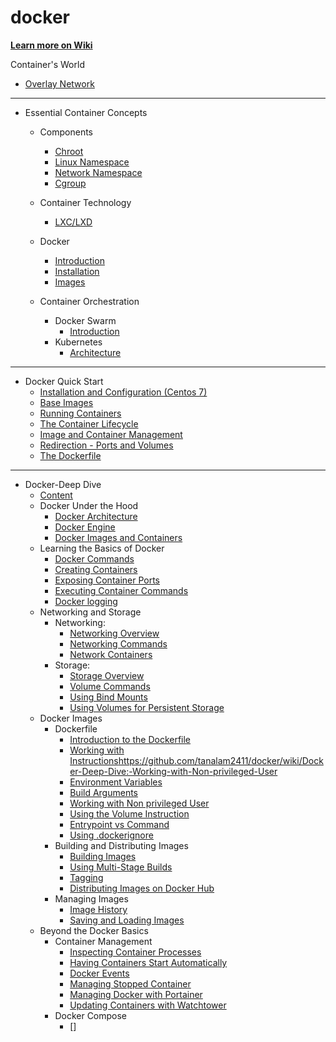 # docker
**[Learn more on Wiki](https://github.com/tanalam2411/docker/wiki)**

Container's World

- [Overlay Network](https://github.com/tanalam2411/docker/wiki/Overlay-Network)

_________________________________________________________________________________________________________
- Essential Container Concepts
  - Components
    - [Chroot](https://github.com/tanalam2411/docker/wiki/Chroot)
    - [Linux Namespace](https://github.com/tanalam2411/docker/wiki/Linux-Namespaces)
    - [Network Namespace](https://github.com/tanalam2411/docker/wiki/Network-Namespace)
    - [Cgroup](https://github.com/tanalam2411/docker/wiki/Control-Groups-(cgroups))

  - Container Technology
    - [LXC/LXD](https://github.com/tanalam2411/docker/wiki/LXC-LXD)

  - Docker
    - [Introduction](https://github.com/tanalam2411/docker/wiki/Docker-Introduction)
    - [Installation](https://github.com/tanalam2411/docker/wiki/Docker-installation-(Centos-))
    - [Images](https://github.com/tanalam2411/docker/wiki/Images)
  
  - Container Orchestration 
    - Docker Swarm
      - [Introduction](https://github.com/tanalam2411/docker/wiki/Docker-Swarm-Introduction)
    - Kubernetes 
      - [Architecture](https://github.com/tanalam2411/docker/wiki/kubernetes-Architecture)
_____________________________________________________________
- Docker Quick Start
  - [Installation and Configuration (Centos 7)](https://github.com/tanalam2411/docker/wiki/Installation-and-Configuration-(Centos-7))
  - [Base Images](https://github.com/tanalam2411/docker/wiki/Base-Images)
  - [Running Containers](https://github.com/tanalam2411/docker/wiki/Running-Containers)
  - [The Container Lifecycle](https://github.com/tanalam2411/docker/wiki/The-Container-Lifecycle)
  - [Image and Container Management](https://github.com/tanalam2411/docker/wiki/Image-and-Container-Management)
  - [Redirection - Ports and Volumes](https://github.com/tanalam2411/docker/wiki/Redirection-Ports-and-Volumes)
  - [The Dockerfile](https://github.com/tanalam2411/docker/wiki/The-Dockerfile)
_____________________________________________________________
- Docker-Deep Dive
  - [Content](https://github.com/tanalam2411/docker/wiki/Docker-Deep-Dive:-Content)
  - Docker Under the Hood
    - [Docker Architecture](https://github.com/tanalam2411/docker/wiki/Docker-Deep-Dive:-Docker-Architecture)
    - [Docker Engine](https://github.com/tanalam2411/docker/wiki/Docker-Deep-Dive:-Docker-Engine)
    - [Docker Images and Containers](https://github.com/tanalam2411/docker/wiki/Docker-Deep-Dive:-Docker-Images-and-Containers)
  - Learning the Basics of Docker
    - [Docker Commands](https://github.com/tanalam2411/docker/wiki/Docker-Deep-Dive:-Docker-Commands)
    - [Creating Containers](https://github.com/tanalam2411/docker/wiki/Docker-Deep-Dive:-Creating-Containers)
    - [Exposing Container Ports](https://github.com/tanalam2411/docker/wiki/Docker-Deep-Dive:-Containers-Ports)
    - [Executing Container Commands](https://github.com/tanalam2411/docker/wiki/Docker-Deep-Dive:-Container-Commands)
    - [Docker logging](https://github.com/tanalam2411/docker/wiki/Docker-Deep-Dive:-Docker-logging)
  - Networking and Storage
    - Networking:
      - [Networking Overview](https://github.com/tanalam2411/docker/wiki/Docker-Deep-Dive:-Networking-Overview)
      - [Networking Commands](https://github.com/tanalam2411/docker/wiki/Docker-Deep-Dive:-Networking-Commands)
      - [Network Containers](https://github.com/tanalam2411/docker/wiki/Docker-Deep-Dive:-Networking-Containers)
    - Storage:
      - [Storage Overview](https://github.com/tanalam2411/docker/wiki/Docker-Deep-Dive:-Storage-Overview)
      - [Volume Commands](https://github.com/tanalam2411/docker/wiki/Docker-Deep-Dive:-Volume-Commands)
      - [Using Bind Mounts](https://github.com/tanalam2411/docker/wiki/Docker-Deep-Dive:-Using-Bind-Mounts)
      - [Using Volumes for Persistent Storage](https://github.com/tanalam2411/docker/wiki/Docker-Deep-Dive:-Using-Volumes-for-Persistent-Storage)
  - Docker Images
    - Dockerfile
      - [Introduction to the Dockerfile](https://github.com/tanalam2411/docker/wiki/Docker-Deep-Dive:-Introduction-to-the-Dockerfile)
      - [Working with Instructions](https://github.com/tanalam2411/docker/wiki/Docker-Deep-Dive:-Working-with-Instructions)https://github.com/tanalam2411/docker/wiki/Docker-Deep-Dive:-Working-with-Non-privileged-User
      - [Environment Variables](https://github.com/tanalam2411/docker/wiki/Docker-Deep-Dive:-Environment-Variables)
      - [Build Arguments](https://github.com/tanalam2411/docker/wiki/Docker-Deep-Dive:-Build-Arguments)
      - [Working with Non privileged User](https://github.com/tanalam2411/docker/wiki/Docker-Deep-Dive:-Working-with-Non-privileged-User)
      - [Using the Volume Instruction](https://github.com/tanalam2411/docker/wiki/Docker-Deep-Dive:-Using-the-Volume-Instruction)
      - [Entrypoint vs Command](https://github.com/tanalam2411/docker/wiki/Docker-Deep-Dive:-Entrypoint-vs-Command)
      - [Using .dockerignore](https://github.com/tanalam2411/docker/wiki/Docker-Deep-Dive:-Using-.dockerignore)
    - Building and Distributing Images
      - [Building Images](https://github.com/tanalam2411/docker/wiki/Docker-Deep-Dive:-Building-Images)
      - [Using Multi-Stage Builds](https://github.com/tanalam2411/docker/wiki/Docker-Deep-Dive:-Using-Multi-Stage-Builds)
      - [Tagging](https://github.com/tanalam2411/docker/wiki/Docker-Deep-Dive:-Tagging)
      - [Distributing Images on Docker Hub](https://github.com/tanalam2411/docker/wiki/Docker-Deep-Dive:-Distributing-Images-on-Docker-Hub)
    - Managing Images
      - [Image History](https://github.com/tanalam2411/docker/wiki/Docker-Deep-Dive:-Image-History)
      - [Saving and Loading Images](https://github.com/tanalam2411/docker/wiki/Docker-Deep-Dive:-Saving-and-Loading-Images)
  - Beyond the Docker Basics
    - Container Management
      - [Inspecting Container Processes](https://github.com/tanalam2411/docker/wiki/Docker-Deep-Dive:-Inspecting-Container-Processes)
      - [Having Containers Start Automatically](https://github.com/tanalam2411/docker/wiki/Docker-Deep-Dive:-Having-Containers-Start-Automatically)
      - [Docker Events](https://github.com/tanalam2411/docker/wiki/Docker-Deep-Dive:-Docker-Events)
      - [Managing Stopped Container](https://github.com/tanalam2411/docker/wiki/Docker-Deep-Dive:-Managing-Stopped-Container)
      - [Managing Docker with Portainer](https://github.com/tanalam2411/docker/wiki/Docker-Deep-Dive:-Managing-Docker-with-Portainer)
      - [Updating Containers with Watchtower](https://github.com/tanalam2411/docker/wiki/Docker-Deep-Dive:-Updating-Containers-with-Watchtower)
    - Docker Compose
      - []
